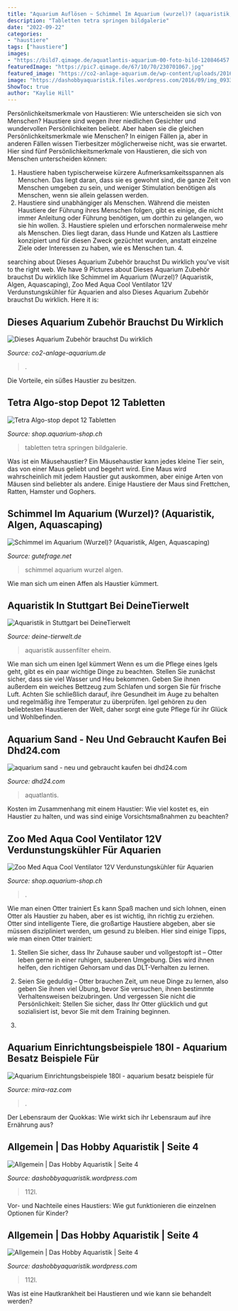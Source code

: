 ```yaml
---
title: "Aquarium Auflösen ~ Schimmel Im Aquarium (wurzel)? (aquaristik, Algen, Aquascaping)"
description: "Tabletten tetra springen bildgalerie"
date: "2022-09-22"
categories:
- "haustiere"
tags: ["haustiere"]
images:
- "https://bild7.qimage.de/aquatlantis-aquarium-00-foto-bild-120846457.jpg"
featuredImage: "https://pic7.qimage.de/67/10/70/230701067.jpg"
featured_image: "https://co2-anlage-aquarium.de/wp-content/uploads/2016/11/Außenfilter-kaufen-vorteile.jpg"
image: "https://dashobbyaquaristik.files.wordpress.com/2016/09/img_0933-1.jpg?w=920"
ShowToc: true
author: "Kaylie Hill"
---
```



Persönlichkeitsmerkmale von Haustieren: Wie unterscheiden sie sich von Menschen?
Haustiere sind wegen ihrer niedlichen Gesichter und wundervollen Persönlichkeiten beliebt. Aber haben sie die gleichen Persönlichkeitsmerkmale wie Menschen? In einigen Fällen ja, aber in anderen Fällen wissen Tierbesitzer möglicherweise nicht, was sie erwartet. Hier sind fünf Persönlichkeitsmerkmale von Haustieren, die sich von Menschen unterscheiden können:
1. Haustiere haben typischerweise kürzere Aufmerksamkeitsspannen als Menschen. Das liegt daran, dass sie es gewohnt sind, die ganze Zeit von Menschen umgeben zu sein, und weniger Stimulation benötigen als Menschen, wenn sie allein gelassen werden.
2. Haustiere sind unabhängiger als Menschen. Während die meisten Haustiere der Führung ihres Menschen folgen, gibt es einige, die nicht immer Anleitung oder Führung benötigen, um dorthin zu gelangen, wo sie hin wollen. 3. Haustiere spielen und erforschen normalerweise mehr als Menschen. Dies liegt daran, dass Hunde und Katzen als Lasttiere konzipiert und für diesen Zweck gezüchtet wurden, anstatt einzelne Ziele oder Interessen zu haben, wie es Menschen tun. 4.

	

		
searching about Dieses Aquarium Zubehör brauchst Du wirklich you've visit to the right web. We have 9 Pictures about Dieses Aquarium Zubehör brauchst Du wirklich like Schimmel im Aquarium (Wurzel)? (Aquaristik, Algen, Aquascaping), Zoo Med Aqua Cool Ventilator 12V Verdunstungskühler für Aquarien and also Dieses Aquarium Zubehör brauchst Du wirklich. Here it is:
		
    
## Dieses Aquarium Zubehör Brauchst Du Wirklich

<img loading=lazy src="https://co2-anlage-aquarium.de/wp-content/uploads/2016/11/Außenfilter-kaufen-vorteile.jpg" onerror="this.onerror=null;this.src='https://tse4.mm.bing.net/th?id=OIP.DxnjYGCFyI5uGC_V-GVANAHaE8&amp;pid=15.1';" alt="Dieses Aquarium Zubehör brauchst Du wirklich">

_Source: co2-anlage-aquarium.de_

>. 

	

Die Vorteile, ein süßes Haustier zu besitzen.

    
## Tetra Algo-stop Depot 12 Tabletten

<img loading=lazy src="https://shop.aquarium-shop.ch/pub/media/catalog/product/cache/973db487554badfe42f92cf0ecb3eb4a/5/3/5333_2357.jpg" onerror="this.onerror=null;this.src='https://tse1.mm.bing.net/th?id=OIP._gGJjr3LpwO69mUdJXFrggHaHa&amp;pid=15.1';" alt="Tetra Algo-stop depot 12 Tabletten">

_Source: shop.aquarium-shop.ch_

>tabletten tetra springen bildgalerie. 

	

Was ist ein Mäusehaustier?
Ein Mäusehaustier kann jedes kleine Tier sein, das von einer Maus geliebt und begehrt wird. Eine Maus wird wahrscheinlich mit jedem Haustier gut auskommen, aber einige Arten von Mäusen sind beliebter als andere. Einige Haustiere der Maus sind Frettchen, Ratten, Hamster und Gophers.

    
## Schimmel Im Aquarium (Wurzel)? (Aquaristik, Algen, Aquascaping)

<img loading=lazy src="https://images.gutefrage.net/media/fragen/bilder/schimmel-im-aquarium-wurzel/0_full.jpg?v=1527751605000" onerror="this.onerror=null;this.src='https://tse1.mm.bing.net/th?id=OIP.fyh89dx_ZkLeI7exuZFruwHaJ4&amp;pid=15.1';" alt="Schimmel im Aquarium (Wurzel)? (Aquaristik, Algen, Aquascaping)">

_Source: gutefrage.net_

>schimmel aquarium wurzel algen. 

	

Wie man sich um einen Affen als Haustier kümmert.

    
## Aquaristik In Stuttgart Bei DeineTierwelt

<img loading=lazy src="https://pic7.qimage.de/67/10/70/230701067.jpg" onerror="this.onerror=null;this.src='https://tse4.mm.bing.net/th?id=OIP.EoPgdyQNRMIc5S4Wr4wHvQHaJ4&amp;pid=15.1';" alt="Aquaristik in Stuttgart bei DeineTierwelt">

_Source: deine-tierwelt.de_

>aquaristik aussenfilter eheim. 

	

Wie man sich um einen Igel kümmert
Wenn es um die Pflege eines Igels geht, gibt es ein paar wichtige Dinge zu beachten. Stellen Sie zunächst sicher, dass sie viel Wasser und Heu bekommen. Geben Sie ihnen außerdem ein weiches Bettzeug zum Schlafen und sorgen Sie für frische Luft. Achten Sie schließlich darauf, ihre Gesundheit im Auge zu behalten und regelmäßig ihre Temperatur zu überprüfen. Igel gehören zu den beliebtesten Haustieren der Welt, daher sorgt eine gute Pflege für ihr Glück und Wohlbefinden.

    
## Aquarium Sand - Neu Und Gebraucht Kaufen Bei Dhd24.com

<img loading=lazy src="https://bild7.qimage.de/aquatlantis-aquarium-00-foto-bild-120846457.jpg" onerror="this.onerror=null;this.src='https://tse3.mm.bing.net/th?id=OIP.xXMf_RwlCNmo_PEZ_sXdmAHaE8&amp;pid=15.1';" alt="aquarium sand - neu und gebraucht kaufen bei dhd24.com">

_Source: dhd24.com_

>aquatlantis. 

	

Kosten im Zusammenhang mit einem Haustier: Wie viel kostet es, ein Haustier zu halten, und was sind einige Vorsichtsmaßnahmen zu beachten?

    
## Zoo Med Aqua Cool Ventilator 12V Verdunstungskühler Für Aquarien

<img loading=lazy src="https://shop.aquarium-shop.ch/pub/media/catalog/product/cache/973db487554badfe42f92cf0ecb3eb4a/6/0/6059_816.jpg" onerror="this.onerror=null;this.src='https://tse1.mm.bing.net/th?id=OIP.zl9LDQsGkScJcMiOVpQqngHaHa&amp;pid=15.1';" alt="Zoo Med Aqua Cool Ventilator 12V Verdunstungskühler für Aquarien">

_Source: shop.aquarium-shop.ch_

>. 

	

Wie man einen Otter trainiert
Es kann Spaß machen und sich lohnen, einen Otter als Haustier zu haben, aber es ist wichtig, ihn richtig zu erziehen. Otter sind intelligente Tiere, die großartige Haustiere abgeben, aber sie müssen diszipliniert werden, um gesund zu bleiben. Hier sind einige Tipps, wie man einen Otter trainiert:
1. Stellen Sie sicher, dass Ihr Zuhause sauber und vollgestopft ist – Otter leben gerne in einer ruhigen, sauberen Umgebung. Dies wird ihnen helfen, den richtigen Gehorsam und das DLT-Verhalten zu lernen.

2. Seien Sie geduldig – Otter brauchen Zeit, um neue Dinge zu lernen, also geben Sie ihnen viel Übung, bevor Sie versuchen, ihnen bestimmte Verhaltensweisen beizubringen. Und vergessen Sie nicht die Persönlichkeit: Stellen Sie sicher, dass Ihr Otter glücklich und gut sozialisiert ist, bevor Sie mit dem Training beginnen.

3.

    
## Aquarium Einrichtungsbeispiele 180l - Aquarium Besatz Beispiele Für

<img loading=lazy src="https://mira-raz.com/hkb/pddqtjYvZ-R7mBvnaYlU5gHaFj.jpg" onerror="this.onerror=null;this.src='https://tse2.mm.bing.net/th?id=OIP.AhQNJsrijYSewwTCDQnpcgAAAA&amp;pid=15.1';" alt="Aquarium Einrichtungsbeispiele 180l - aquarium besatz beispiele für">

_Source: mira-raz.com_

>. 

	

Der Lebensraum der Quokkas: Wie wirkt sich ihr Lebensraum auf ihre Ernährung aus?

    
## Allgemein | Das Hobby Aquaristik | Seite 4

<img loading=lazy src="https://dashobbyaquaristik.files.wordpress.com/2016/09/img_0933-1.jpg" onerror="this.onerror=null;this.src='https://tse3.mm.bing.net/th?id=OIP.xgF7Qmhq-GKYXMUs_WVXegHaFr&amp;pid=15.1';" alt="Allgemein | Das Hobby Aquaristik | Seite 4">

_Source: dashobbyaquaristik.wordpress.com_

>112l. 

	

Vor- und Nachteile eines Haustiers: Wie gut funktionieren die einzelnen Optionen für Kinder?

    
## Allgemein | Das Hobby Aquaristik | Seite 4

<img loading=lazy src="https://dashobbyaquaristik.files.wordpress.com/2016/09/img_0933-1.jpg?w=920" onerror="this.onerror=null;this.src='https://tse4.mm.bing.net/th?id=OIP.MKScMtwPuEDKtfF7ZUn5qgHaFr&amp;pid=15.1';" alt="Allgemein | Das Hobby Aquaristik | Seite 4">

_Source: dashobbyaquaristik.wordpress.com_

>112l. 

	

Was ist eine Hautkrankheit bei Haustieren und wie kann sie behandelt werden?

